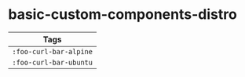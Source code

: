 # basic-custom-components-distro

| Tags |
|:-------:| 
| `:foo-curl-bar-alpine` | 
| `:foo-curl-bar-ubuntu` |
